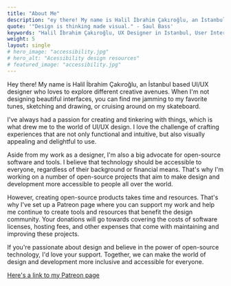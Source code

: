 ```yaml
---
title: "About Me"
description: "ey there! My name is Halil İbrahim Çakıroğlu, an İstanbul based UI/UX designer who loves to explore different creative avenues. When I'm not designing beautiful interfaces, you can find me jamming to my favorite tunes, sketching and drawing, or cruising around on my skateboard."
quote: '"Design is thinking made visual." - Saul Bass'
keywords: "Halil İbrahim Çakıroğlu, UX Designer in Istanbul, User Interface Design, User Experience Design, Istanbul based UX Designer, Freelance UX Designer, UX Designer, UI/UX Design"
weight: 5
layout: single
# hero_image: "accessibility.jpg"
# hero_alt: "Acessibility design resources"
# featured_image: "accessibility.jpg"
---
```


Hey there! My name is Halil İbrahim Çakıroğlu, an İstanbul based UI/UX designer who loves to explore different creative avenues. When I'm not designing beautiful interfaces, you can find me jamming to my favorite tunes, sketching and drawing, or cruising around on my skateboard.

I've always had a passion for creating and tinkering with things, which is what drew me to the world of UI/UX design. I love the challenge of crafting experiences that are not only functional and intuitive, but also visually appealing and delightful to use.

Aside from my work as a designer, I'm also a big advocate for open-source software and tools. I believe that technology should be accessible to everyone, regardless of their background or financial means. That's why I'm working on a number of open-source projects that aim to make design and development more accessible to people all over the world.

However, creating open-source products takes time and resources. That's why I've set up a Patreon page where you can support my work and help me continue to create tools and resources that benefit the design community. Your donations will go towards covering the costs of software licenses, hosting fees, and other expenses that come with maintaining and improving these projects.

If you're passionate about design and believe in the power of open-source technology, I'd love your support. Together, we can make the world of design and development more inclusive and accessible for everyone.

[Here's a link to my Patreon page](https://www.patreon.com/selfishprimate)
